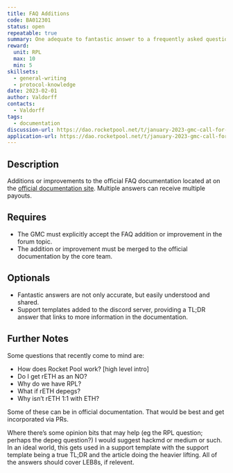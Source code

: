 ```yaml
---
title: FAQ Additions
code: BA012301
status: open
repeatable: true
summary: One adequate to fantastic answer to a frequently asked question added to the [Rocket Pool official documentation](https://github.com/rocket-pool/docs.rocketpool.net/blob/main/docs/overview/faq.md). Multiple answers can receive multiple payouts. 
reward:
  unit: RPL
  max: 10
  min: 5
skillsets:
  - general-writing
  - protocol-knowledge
date: 2023-02-01
author: Valdorff
contacts:
  - Valdorff
tags: 
  - documentation
discussion-url: https://dao.rocketpool.net/t/january-2023-gmc-call-for-bounty-applications-deadline-is-january-15th/1336/12
application-url: https://dao.rocketpool.net/t/january-2023-gmc-call-for-bounty-applications-deadline-is-january-15th/1336/12
---
```


## Description

Additions or improvements to the official FAQ documentation located at on the [official documentation site](https://docs.rocketpool.net/overview/faq.html). Multiple answers can receive multiple payouts. 

## Requires
* The GMC must explicitly accept the FAQ addition or improvement in the forum topic.
* The addition or improvement must be merged to the official documentation by the core team. 

## Optionals
* Fantastic answers are not only accurate, but easily understood and shared.
* Support templates added to the discord server, providing a TL;DR answer that links to more information in the documentation. 

## Further Notes

Some questions that recently come to mind are:
* How does Rocket Pool work? [high level intro]
* Do I get rETH as an NO?
* Why do we have RPL?
* What if rETH depegs?
* Why isn’t rETH 1:1 with ETH?

Some of these can be in official documentation. That would be best and get incorporated via PRs. 

Where there’s some opinion bits that may help (eg the RPL question; perhaps the depeg question?) I would suggest hackmd or medium or such. In an ideal world, this gets used in a support template with the support template being a true TL;DR and the article doing the heavier lifting. All of the answers should cover LEB8s, if relevent.